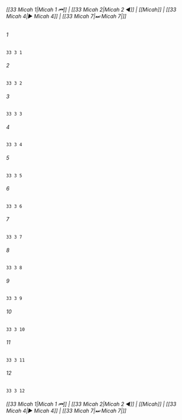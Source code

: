 
###### [[33 Micah 1|Micah 1 ⏮]] | [[33 Micah 2|Micah 2 ◀]] | [[Micah]] | [[33 Micah 4|▶ Micah 4]] | [[33 Micah 7|⏭ Micah 7|]]

###### 1
``` verse
33 3 1 
```
###### 2
``` verse
33 3 2 
```
###### 3
``` verse
33 3 3 
```
###### 4
``` verse
33 3 4 
```
###### 5
``` verse
33 3 5 
```
###### 6
``` verse
33 3 6 
```
###### 7
``` verse
33 3 7 
```
###### 8
``` verse
33 3 8 
```
###### 9
``` verse
33 3 9 
```
###### 10
``` verse
33 3 10 
```
###### 11
``` verse
33 3 11 
```
###### 12
``` verse
33 3 12 
```

###### [[33 Micah 1|Micah 1 ⏮]] | [[33 Micah 2|Micah 2 ◀]] | [[Micah]] | [[33 Micah 4|▶ Micah 4]] | [[33 Micah 7|⏭ Micah 7|]]

